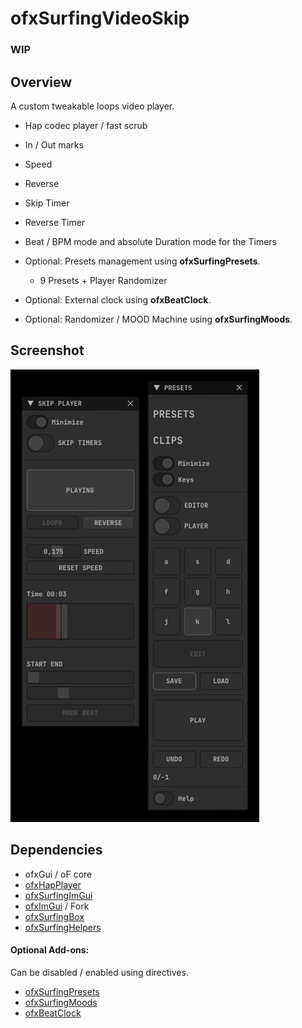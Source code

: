 # ofxSurfingVideoSkip

### **WIP**

## Overview
A custom tweakable loops video player.  

- Hap codec player / fast scrub
- In / Out marks
- Speed
- Reverse
- Skip Timer
- Reverse Timer
- Beat / BPM mode and absolute Duration mode for the Timers  

- Optional: Presets management using **ofxSurfingPresets**.
  - 9 Presets + Player Randomizer
- Optional: External clock using **ofxBeatClock**.
- Optional: Randomizer / MOOD Machine using **ofxSurfingMoods**.

## Screenshot
![](readme_images/Capture.PNG)

## Dependencies
- ofxGui / oF core
- [ofxHapPlayer](https://github.com/bangnoise/ofxHapPlayer)
- [ofxSurfingImGui](https://github.com/moebiussurfing/ofxSurfingImGui)
- [ofxImGui](https://github.com/Daandelange/ofxImGui/) / Fork
- [ofxSurfingBox](https://github.com/moebiussurfing/ofxSurfingBox)
- [ofxSurfingHelpers](https://github.com/moebiussurfing/ofxSurfingHelpers)

#### Optional Add-ons:
Can be disabled / enabled using directives.  
- [ofxSurfingPresets](https://github.com/moebiussurfing/ofxSurfingPresets)
- [ofxSurfingMoods](https://github.com/moebiussurfing/ofxSurfingMoods)
- [ofxBeatClock](https://github.com/moebiussurfing/ofxBeatClock)
